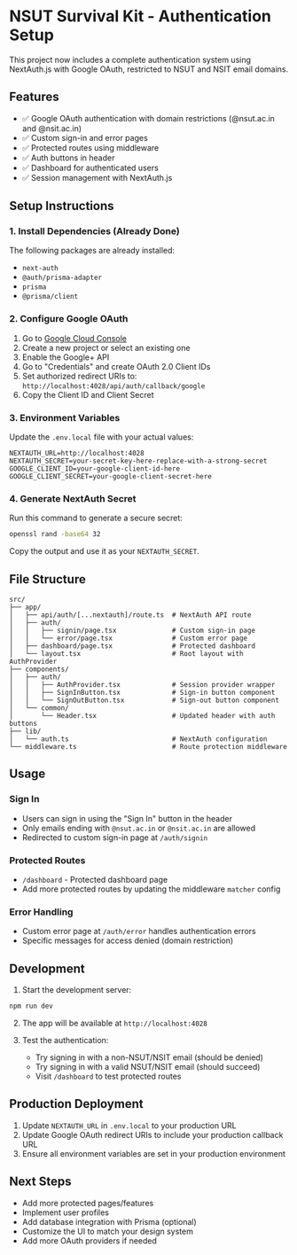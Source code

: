 # NSUT Survival Kit - Authentication Setup

This project now includes a complete authentication system using NextAuth.js with Google OAuth, restricted to NSUT and NSIT email domains.

## Features

- ✅ Google OAuth authentication with domain restrictions (@nsut.ac.in and @nsit.ac.in)
- ✅ Custom sign-in and error pages
- ✅ Protected routes using middleware
- ✅ Auth buttons in header
- ✅ Dashboard for authenticated users
- ✅ Session management with NextAuth.js

## Setup Instructions

### 1. Install Dependencies (Already Done)

The following packages are already installed:
- `next-auth`
- `@auth/prisma-adapter`
- `prisma`
- `@prisma/client`

### 2. Configure Google OAuth

1. Go to [Google Cloud Console](https://console.cloud.google.com/)
2. Create a new project or select an existing one
3. Enable the Google+ API
4. Go to "Credentials" and create OAuth 2.0 Client IDs
5. Set authorized redirect URIs to: `http://localhost:4028/api/auth/callback/google`
6. Copy the Client ID and Client Secret

### 3. Environment Variables

Update the `.env.local` file with your actual values:

```env
NEXTAUTH_URL=http://localhost:4028
NEXTAUTH_SECRET=your-secret-key-here-replace-with-a-strong-secret
GOOGLE_CLIENT_ID=your-google-client-id-here
GOOGLE_CLIENT_SECRET=your-google-client-secret-here
```

### 4. Generate NextAuth Secret

Run this command to generate a secure secret:

```bash
openssl rand -base64 32
```

Copy the output and use it as your `NEXTAUTH_SECRET`.

## File Structure

```
src/
├── app/
│   ├── api/auth/[...nextauth]/route.ts  # NextAuth API route
│   ├── auth/
│   │   ├── signin/page.tsx              # Custom sign-in page
│   │   └── error/page.tsx               # Custom error page
│   ├── dashboard/page.tsx               # Protected dashboard
│   └── layout.tsx                       # Root layout with AuthProvider
├── components/
│   ├── auth/
│   │   ├── AuthProvider.tsx             # Session provider wrapper
│   │   ├── SignInButton.tsx             # Sign-in button component
│   │   └── SignOutButton.tsx            # Sign-out button component
│   └── common/
│       └── Header.tsx                   # Updated header with auth buttons
├── lib/
│   └── auth.ts                          # NextAuth configuration
└── middleware.ts                        # Route protection middleware
```

## Usage

### Sign In
- Users can sign in using the "Sign In" button in the header
- Only emails ending with `@nsut.ac.in` or `@nsit.ac.in` are allowed
- Redirected to custom sign-in page at `/auth/signin`

### Protected Routes
- `/dashboard` - Protected dashboard page
- Add more protected routes by updating the middleware `matcher` config

### Error Handling
- Custom error page at `/auth/error` handles authentication errors
- Specific messages for access denied (domain restriction)

## Development

1. Start the development server:
```bash
npm run dev
```

2. The app will be available at `http://localhost:4028`

3. Test the authentication:
   - Try signing in with a non-NSUT/NSIT email (should be denied)
   - Try signing in with a valid NSUT/NSIT email (should succeed)
   - Visit `/dashboard` to test protected routes

## Production Deployment

1. Update `NEXTAUTH_URL` in `.env.local` to your production URL
2. Update Google OAuth redirect URIs to include your production callback URL
3. Ensure all environment variables are set in your production environment

## Next Steps

- Add more protected pages/features
- Implement user profiles
- Add database integration with Prisma (optional)
- Customize the UI to match your design system
- Add more OAuth providers if needed
